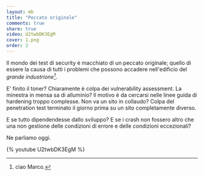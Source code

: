 ```yaml
---
layout: mb
title: "Peccato originale"
comments: true
share: true
video: U2twbDK3EgM
cover: 1.png
order: 2
---
```


Il mondo dei test di security è macchiato di un peccato originale; quello di
essere la causa di tutti i problemi che possono accadere nell'edificio del
_grande industrione[^1]_.

E' finito il toner? Chiaramente è colpa dei vulnerability assessment.
La minestra in mensa sa di alluminio? Il motivo è da cercarsi nelle linee guida
di hardening troppo complesse.
Non va un sito in collaudo? Colpa del penetration test terminato il giorno
prima su un sito completamente diverso.

E se tutto dipendendesse dallo sviluppo? E se i crash non fossero altro che una non gestione delle condizioni di errore e delle condizioni eccezionali?

Ne parliamo oggi.


{% youtube U2twbDK3EgM %}

[^1]: ciao Marco.


